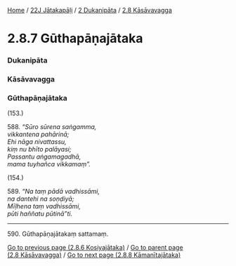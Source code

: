 
[Home](/) / [22J Jātakapāḷi](../../../22J.md) / [2 Dukanipāta](../../2.md) / [2.8 Kāsāvavagga](../2.8.md)

# 2.8.7 Gūthapāṇajātaka

### Dukanipāta

### Kāsāvavagga

### Gūthapāṇajātaka

(153.)

588\. _“Sūro sūrena saṅgamma,_  
_vikkantena pahārinā;_  
_Ehi nāga nivattassu,_  
_kiṃ nu bhīto palāyasi;_  
_Passantu aṅgamagadhā,_  
_mama tuyhañca vikkamaṃ”._  


(154.)

589\. _“Na taṃ pādā vadhissāmi,_  
_na dantehi na soṇḍiyā;_  
_Mīḷhena taṃ vadhissāmi,_  
_pūti haññatu pūtinā”ti._  


---

590\. Gūthapāṇajātakaṃ sattamaṃ.



[Go to previous page (2.8.6 Kosiyajātaka)](2.8.6.md) / [Go to parent page (2.8 Kāsāvavagga)](../2.8.md) / [Go to next page (2.8.8 Kāmanītajātaka)](2.8.8.md)


